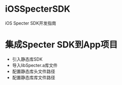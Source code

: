 # iOSSpecterSDK
iOS Specter SDK开发指南

# 集成Specter SDK到App项目

 * 引入静态库SDK
  * 导入libSpecter.a库文件
  * 配置静态库头文件路径
  * 配置静态库库文件路径